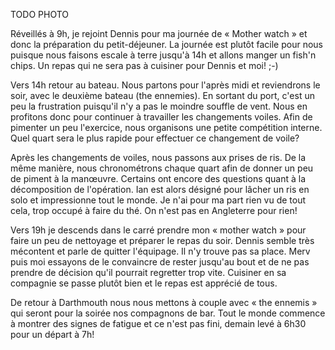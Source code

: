 TODO PHOTO

Réveillés à 9h, je rejoint Dennis pour ma journée de « Mother watch » et donc la préparation du petit-déjeuner. La journée est plutôt facile pour nous puisque nous faisons escale à terre jusqu'à 14h et allons manger un fish'n chips. Un repas qui ne sera pas à cuisiner pour Dennis et moi! ;-)

Vers 14h retour au bateau. Nous partons pour l'après midi et reviendrons le soir, avec le deuxième bateau (the ennemies). En sortant du port, c'est un peu la frustration puisqu'il n'y a pas le moindre souffle de vent. Nous en profitons donc pour continuer à travailler les changements voiles. Afin de pimenter un peu l'exercice, nous organisons une petite compétition interne. Quel quart sera le plus rapide pour effectuer ce changement de voile?

Après les changements de voiles, nous passons aux prises de ris. De la même manière, nous chronométrons chaque quart afin de donner un peu de piment à la manœuvre. Certains ont encore des questions quant à la décomposition de l'opération. Ian est alors désigné pour lâcher un ris en solo et impressionne tout le monde. Je n'ai pour ma part rien vu de tout cela, trop occupé à faire du thé. On n'est pas en Angleterre pour rien!

Vers 19h je descends dans le carré prendre mon « mother watch » pour faire un peu de nettoyage et préparer le repas du soir. Dennis semble très mécontent et parle de quitter l'équipage. Il n'y trouve pas sa place. Merv puis moi essayons de le convaincre de rester jusqu'au bout et de ne pas prendre de décision qu'il pourrait regretter trop vite. Cuisiner en sa compagnie se passe plutôt bien et le repas est apprécié de tous.

De retour à Darthmouth nous nous mettons à couple avec « the ennemis » qui seront pour la soirée nos compagnons de bar. Tout le monde commence à montrer des signes de fatigue et ce n'est pas fini, demain levé à 6h30 pour un départ à 7h!

